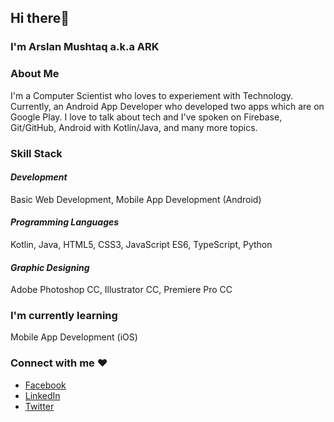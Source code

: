 ## Hi there👋

### I'm Arslan Mushtaq a.k.a ARK

### About Me
I'm a Computer Scientist who loves to experiement with Technology. Currently, an Android App Developer who developed two apps which are on Google Play. I love to talk about tech and I've spoken on Firebase, Git/GitHub, Android with Kotlin/Java, and many more topics.

### Skill Stack

#### ***Development***
Basic Web Development, Mobile App Development (Android)

#### ***Programming Languages***
Kotlin, Java, HTML5, CSS3, JavaScript ES6, TypeScript, Python

#### ***Graphic Designing***
Adobe Photoshop CC, Illustrator CC, Premiere Pro CC

### I'm currently learning
Mobile App Development (iOS)

### Connect with me ❤️
- [Facebook](https://www.facebook.com/devmrark/)
- [LinkedIn](https://www.linkedin.com/in/mrarslanark/)
- [Twitter](https://www.twitter.com/mrarslanark/)


<!--
**mrarslanark/mrarslanark** is a ✨ _special_ ✨ repository because its `README.md` (this file) appears on your GitHub profile.

Here are some ideas to get you started:

- 🔭 I’m currently working on ...
- 🌱 I’m currently learning ...
- 👯 I’m looking to collaborate on ...
- 🤔 I’m looking for help with ...
- 💬 Ask me about ...
- 📫 How to reach me: ...
- 😄 Pronouns: ...
- ⚡ Fun fact: ...
-->
